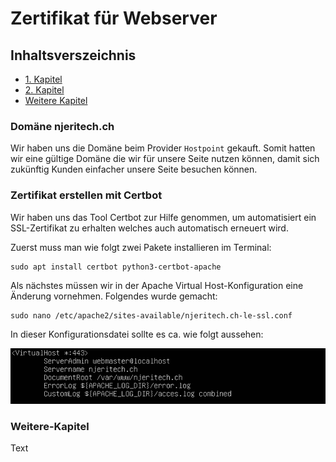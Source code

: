 # Zertifikat für Webserver

## Inhaltsverszeichnis
- [1. Kapitel](#1-kapitel)
- [2. Kapitel](#2-kapitel)
- [Weitere Kapitel](#weitere-kapitel)

### Domäne njeritech.ch

Wir haben uns die Domäne beim Provider ``Hostpoint`` gekauft. Somit hatten wir eine gültige Domäne die wir für unsere Seite nutzen können, damit sich zukünftig Kunden einfacher unsere Seite besuchen können. 


### Zertifikat erstellen mit Certbot

Wir haben uns das Tool Certbot zur Hilfe genommen, um automatisiert ein SSL-Zertifikat zu erhalten welches auch automatisch erneuert wird. 

Zuerst muss man wie folgt zwei Pakete installieren im Terminal:

```
sudo apt install certbot python3-certbot-apache
```

Als nächstes müssen wir in der Apache Virtual Host-Konfiguration eine Änderung vornehmen. Folgendes wurde gemacht:

```
sudo nano /etc/apache2/sites-available/njeritech.ch-le-ssl.conf
```
In dieser Konfigurationsdatei sollte es ca. wie folgt aussehen:

![Konfig-Datei](images/Konfig.PNG)

### Weitere-Kapitel 
Text